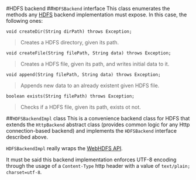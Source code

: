 #HDFS backend
##`HDFSBackend` interface
This class enumerates the methods any [HDFS](https://hadoop.apache.org/docs/current/hadoop-project-dist/hadoop-hdfs/HdfsUserGuide.html) backend implementation must expose. In this case, the following ones:

    void createDir(String dirPath) throws Exception;

> Creates a HDFS directory, given its path.

    void createFile(String filePath, String data) throws Exception;

> Creates a HDFS file, given its path, and writes initial data to it.

    void append(String filePath, String data) throws Exception;

> Appends new data to an already existent given HDFS file.

    boolean exists(String filePath) throws Exception;

> Checks if a HDFS file, given its path, exists ot not.

##`HDFSBackendImpl` class
This is a convenience backend class for HDFS that extends the `HttpBackend` abstract class (provides common logic for any Http connection-based backend) and implements the `HDFSBackend` interface described above.

`HDFSBackendImpl` really wraps the [WebHDFS API](https://hadoop.apache.org/docs/current/hadoop-project-dist/hadoop-hdfs/WebHDFS.html).

It must be said this backend implementation enforces UTF-8 encoding through the usage of a `Content-Type` http header with a value of `text/plain; charset=utf-8`.
